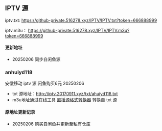 ## IPTV 源

iptv.txt: https://github-private.516278.xyz/IPTV/IPTV.txt?token=666888999

iptv.m3u： https://github-private.516278.xyz/IPTV/IPTV.m3u?token=666888999

#### 更新地址
- 20250206 同步自闲鱼源

### anhuiyd118 
安徽移动 iptv 源 闲鱼购买6元 20250206 
- txt 源地址：http://iptv.20170911.xyz/txt/ahuiyd118.txt
- m3u地址通过在线工具 [直播源格式转换器](http://jh.d7g.cn/) 转换自 txt 源
#### 原地址更新记录
- 20250206 购买自闲鱼并更新至私有仓库
